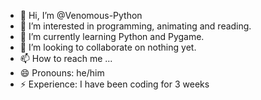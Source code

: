 - 👋 Hi, I’m @Venomous-Python
- 👀 I’m interested in programming, animating and reading.
- 🌱 I’m currently learning Python and Pygame.
- 💞️ I’m looking to collaborate on nothing yet.
- 📫 How to reach me ...
- 😄 Pronouns: he/him
- ⚡ Experience: I have been coding for 3 weeks

<!---
Venomous-Python/Venomous-Python is a ✨ special ✨ repository because its `README.md` (this file) appears on your GitHub profile.
You can click the Preview link to take a look at your changes.
--->
